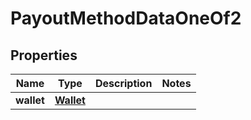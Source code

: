 

# PayoutMethodDataOneOf2


## Properties

| Name | Type | Description | Notes |
|------------ | ------------- | ------------- | -------------|
|**wallet** | [**Wallet**](Wallet.md) |  |  |



